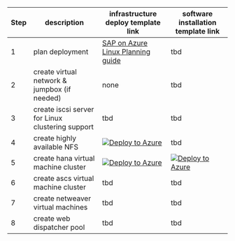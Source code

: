 Step | description | infrastructure deploy template link | software installation template link
---- | ----------- | ------------- | -----------------------------------
1 | plan deployment | [SAP on Azure Linux Planning guide](https://docs.microsoft.com/en-us/azure/virtual-machines/workloads/sap/planning-guide) | tbd 
2 | create virtual network & jumpbox (if needed) | none | tbd 
3 | create iscsi server for Linux clustering support | tbd | tbd
4 | create highly available NFS |[![Deploy to Azure](http://azuredeploy.net/deploybutton.png)](https://github.com/Azure/azure-quickstart-templates/tree/master/sap-file-server-md) | tbd
5 | create hana virtual machine cluster |  [![Deploy to Azure](http://azuredeploy.net/deploybutton.png)](https://portal.azure.com/#create/Microsoft.Template/uri/https%3A%2F%2Fraw.githubusercontent.com%2FAzure%2Fazure-quickstart-templates%2Fmaster%2Fsap-3-tier-marketplace-image-multi-sid-db-md%2Fazuredeploy.json) |  [![Deploy to Azure](http://azuredeploy.net/deploybutton.png)](https://portal.azure.com/#create/Microsoft.Template/uri/https%3A%2F%2Fraw.githubusercontent.com%2Frsponholtz%2FSAP-HANA-ARM-HSR%2Fmaster%2Faddcse.json)|
6 | create ascs virtual machine cluster | tbd | tbd
7 | create netweaver virtual machines | tbd | tbd
8 | create web dispatcher pool | tbd | tbd


